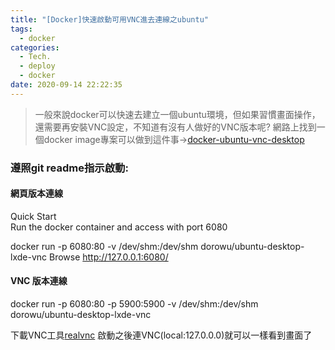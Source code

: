 ```yaml
---
title: "[Docker]快速啟動可用VNC進去連線之ubuntu"
tags:
  - docker
categories:
  - Tech.
  - deploy
  - docker
date: 2020-09-14 22:22:35
---
```


> 一般來說docker可以快速去建立一個ubuntu環境，但如果習慣畫面操作，還需要再安裝VNC設定，不知道有沒有人做好的VNC版本呢? 網路上找到一個docker image專案可以做到這件事->[docker-ubuntu-vnc-desktop](https://github.com/fcwu/docker-ubuntu-vnc-desktop "docker-ubuntu-vnc-desktop")

<!--more-->


### 遵照git readme指示啟動:

#### 網頁版本連線
Quick Start <br>
Run the docker container and access with port 6080<br>

docker run -p 6080:80 -v /dev/shm:/dev/shm dorowu/ubuntu-desktop-lxde-vnc
Browse http://127.0.0.1:6080/<br>

#### VNC 版本連線
docker run -p 6080:80 -p 5900:5900 -v /dev/shm:/dev/shm dorowu/ubuntu-desktop-lxde-vnc<br>

下載VNC工具[realvnc](https://www.realvnc.com/en/connect/download/viewer/ "realvnc") 啟動之後連VNC(local:127.0.0.0)就可以一樣看到畫面了<br>
